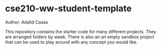 # cse210-ww-student-template
Author: Adalid Casas

This repository contains the starter code for many different projects. They are arranged folders by week. There is also an an empty sandbox project that can be used to play around with any concept you would like.
